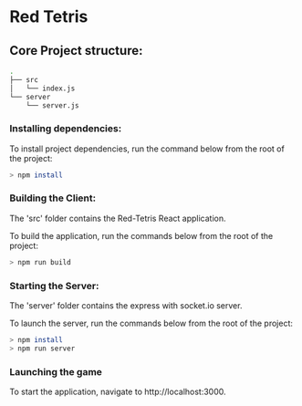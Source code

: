 # Red Tetris

## Core Project structure:

```bash
.
├── src
│   └── index.js
└── server
    └── server.js
```

### Installing dependencies:

To install project dependencies, run the command below from the root of the project:

```bash
> npm install
```

### Building the Client:

The 'src' folder contains the Red-Tetris React application.

To build the application, run the commands below from the root of the project: 

```bash
> npm run build
```

### Starting the Server:

The 'server' folder  contains the express with socket.io server.

To launch the server, run the commands below from the root of the project: 

```bash
> npm install
> npm run server
```

### Launching the game

To start the application, navigate to http://localhost:3000.
